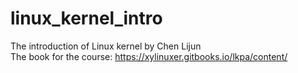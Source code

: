 # linux_kernel_intro
The introduction of Linux kernel by Chen Lijun<br>
The book for the course: https://xylinuxer.gitbooks.io/lkpa/content/<br>